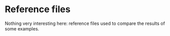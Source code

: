 # Reference files

Nothing very interesting here: reference files used to compare the results of some examples.
